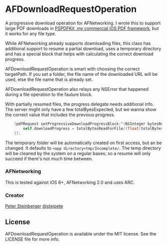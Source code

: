 AFDownloadRequestOperation
==========================

A progressive download operation for AFNetworking. I wrote this to support large PDF downloads in [PSPDFKit, my commercial iOS PDF framework](http://pspdfkit.com), but it works for any file type.

While AFNetworking already supports downloading files, this class has additional support to resume a partial download, uses a temporary directory and has a special block that helps with calculating the correct download progress.

AFDownloadRequestOperation is smart with choosing the correct targetPath. If you set a folder, the file name of the downloaded URL will be used, else the file name that is already set.

AFDownloadRequestOperation also relays any NSError that happened during a file operation to the faulure block.

With partially resumed files, the progress delegate needs additional info. The server might only have a few totalByesExpected, but we wanna show the correct value that includes the previous progress.

``` objective-c
    [pdfRequest setProgressiveDownloadProgressBlock:^(NSInteger bytesRead, long long totalBytesRead, long long totalBytesExpected, long long totalBytesReadForFile, long long totalBytesExpectedToReadForFile) {
        self.downloadProgress = totalBytesReadForFile/(float)totalBytesExpectedToReadForFile;
    }];
```

The temporary folder will be automatically created on first access, but an be changed. It defaults to ```<app directory>tmp/Incomplete/```. The temp directory will be cleaned by the system on a regular bases; so a resume will only succeed if there's not much time between.

### AFNetworking

This is tested against iOS 6+, AFNetworking 2.0 and uses ARC.


### Creator

[Peter Steinberger](http://github.com/steipete)
[@steipete](https://twitter.com/steipete)

## License

AFDownloadRequestOperation is available under the MIT license. See the LICENSE file for more info.
